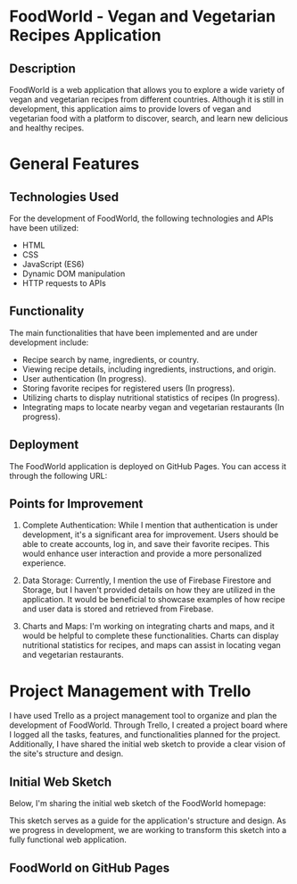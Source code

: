 # FoodWorld - Vegan and Vegetarian Recipes Application

## Description

FoodWorld is a web application that allows you to explore a wide variety of vegan and vegetarian recipes from different countries. Although it is still in development, this application aims to provide lovers of vegan and vegetarian food with a platform to discover, search, and learn new delicious and healthy recipes.

# General Features

## Technologies Used

For the development of FoodWorld, the following technologies and APIs have been utilized:

- HTML
- CSS
- JavaScript (ES6)
- Dynamic DOM manipulation
- HTTP requests to APIs

## Functionality

The main functionalities that have been implemented and are under development include:

- Recipe search by name, ingredients, or country.
- Viewing recipe details, including ingredients, instructions, and origin.
- User authentication (In progress).
- Storing favorite recipes for registered users (In progress).
- Utilizing charts to display nutritional statistics of recipes (In progress).
- Integrating maps to locate nearby vegan and vegetarian restaurants (In progress).

## Deployment

The FoodWorld application is deployed on GitHub Pages. You can access it through the following URL:

## Points for Improvement

1. Complete Authentication: While I mention that authentication is under development, it's a significant area for improvement. Users should be able to create accounts, log in, and save their favorite recipes. This would enhance user interaction and provide a more personalized experience.

2. Data Storage: Currently, I mention the use of Firebase Firestore and Storage, but I haven't provided details on how they are utilized in the application. It would be beneficial to showcase examples of how recipe and user data is stored and retrieved from Firebase.

3. Charts and Maps: I'm working on integrating charts and maps, and it would be helpful to complete these functionalities. Charts can display nutritional statistics for recipes, and maps can assist in locating vegan and vegetarian restaurants.

# Project Management with Trello

I have used Trello as a project management tool to organize and plan the development of FoodWorld. Through Trello, I created a project board where I logged all the tasks, features, and functionalities planned for the project. Additionally, I have shared the initial web sketch to provide a clear vision of the site's structure and design.

## Initial Web Sketch

Below, I'm sharing the initial web sketch of the FoodWorld homepage:

This sketch serves as a guide for the application's structure and design. As we progress in development, we are working to transform this sketch into a fully functional web application.

## FoodWorld on GitHub Pages
